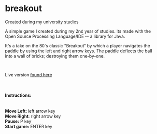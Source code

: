 # breakout
Created during my university studies

A simple game I created during my 2nd year of studies. Its made with the Open Source Processing Language/IDE -- a library for Java.

It's a take on the 80's classic "Breakout" by which a player navigates the paddle by using the left and right arrow keys. The paddle deflects the ball
into a wall of bricks; destroying them one-by-one.

<br>

Live version <a href="https://www.openprocessing.org/sketch/535182">found here</a>

<br>

<h4>Instructions:</h4> <br>
<b>Move Left:</b> left arrow key <br>
<b>Move Right:</b> right arrow key <br>
<b>Pause:</b> P key <br>
<b>Start game:</b> ENTER key <br>
